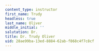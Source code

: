 ```yaml
---
content_type: instructor
first_name: Trudy
headless: true
last_name: Oliver
middle_initial: ''
salutation: Dr.
title: Dr. Trudy Oliver
uid: 28ae99ba-13ed-8884-62ab-f868c4f7c8cf
---
```

